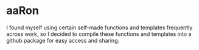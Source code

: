 # aaRon

I found myself using certain self-made functions and templates frequently across work, so I decided to compile these functions and templates into a github package for easy access and sharing.
